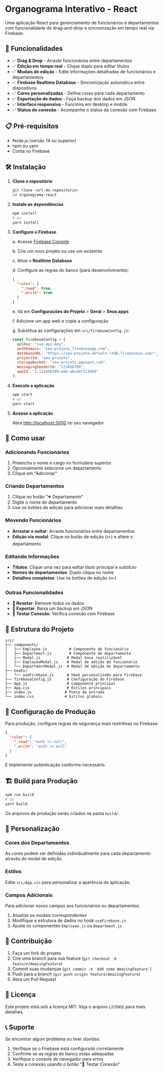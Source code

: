 # Organograma Interativo - React

Uma aplicação React para gerenciamento de funcionários e departamentos com funcionalidade de drag-and-drop e sincronização em tempo real via Firebase.

## 🚀 Funcionalidades

- ✅ **Drag & Drop** - Arraste funcionários entre departamentos
- ✅ **Edição em tempo real** - Clique duplo para editar títulos
- ✅ **Modais de edição** - Edite informações detalhadas de funcionários e departamentos
- ✅ **Firebase Realtime Database** - Sincronização automática entre dispositivos
- ✅ **Cores personalizadas** - Defina cores para cada departamento
- ✅ **Exportação de dados** - Faça backup dos dados em JSON
- ✅ **Interface responsiva** - Funciona em desktop e mobile
- ✅ **Status de conexão** - Acompanhe o status da conexão com Firebase

## 📋 Pré-requisitos

- Node.js (versão 14 ou superior)
- npm ou yarn
- Conta no Firebase

## 🛠️ Instalação

1. **Clone o repositório**
   ```bash
   git clone <url-do-repositorio>
   cd organograma-react
   ```

2. **Instale as dependências**
   ```bash
   npm install
   # ou
   yarn install
   ```

3. **Configure o Firebase**
   
   a. Acesse [Firebase Console](https://console.firebase.google.com/)
   
   b. Crie um novo projeto ou use um existente
   
   c. Ative o **Realtime Database**
   
   d. Configure as regras do banco (para desenvolvimento):
   ```json
   {
     "rules": {
       ".read": true,
       ".write": true
     }
   }
   ```
   
   e. Vá em **Configurações do Projeto** > **Geral** > **Seus apps**
   
   f. Adicione um app web e copie a configuração
   
   g. Substitua as configurações em `src/firebaseConfig.js`:
   ```javascript
   const firebaseConfig = {
     apiKey: "sua-api-key",
     authDomain: "seu-projeto.firebaseapp.com",
     databaseURL: "https://seu-projeto-default-rtdb.firebaseio.com/",
     projectId: "seu-projeto",
     storageBucket: "seu-projeto.appspot.com",
     messagingSenderId: "123456789",
     appId: "1:123456789:web:abcdef123456"
   };
   ```

4. **Execute a aplicação**
   ```bash
   npm start
   # ou
   yarn start
   ```

5. **Acesse a aplicação**
   
   Abra [http://localhost:3000](http://localhost:3000) no seu navegador

## 🎯 Como usar

### Adicionando Funcionários
1. Preencha o nome e cargo no formulário superior
2. Opcionalmente selecione um departamento
3. Clique em "Adicionar"

### Criando Departamentos
1. Clique no botão "➕ Departamento"
2. Digite o nome do departamento
3. Use os botões de edição para adicionar mais detalhes

### Movendo Funcionários
- **Arrastar e soltar**: Arraste funcionários entre departamentos
- **Edição via modal**: Clique no botão de edição (✏️) e altere o departamento

### Editando Informações
- **Títulos**: Clique uma vez para editar título principal e subtítulo
- **Nomes de departamentos**: Duplo clique no nome
- **Detalhes completos**: Use os botões de edição (✏️)

### Outras Funcionalidades
- **🔄 Resetar**: Remove todos os dados
- **💾 Exportar**: Baixa um backup em JSON
- **🔧 Testar Conexão**: Verifica conexão com Firebase

## 📁 Estrutura do Projeto

```
src/
├── components/
│   ├── Employee.js          # Componente de funcionário
│   ├── Department.js        # Componente de departamento
│   ├── Modal.js            # Modal base reutilizável
│   ├── EmployeeModal.js    # Modal de edição de funcionário
│   └── DepartmentModal.js  # Modal de edição de departamento
├── hooks/
│   └── useFirebase.js      # Hook personalizado para Firebase
├── firebaseConfig.js       # Configuração do Firebase
├── App.js                  # Componente principal
├── App.css                 # Estilos principais
├── index.js               # Ponto de entrada
└── index.css              # Estilos globais
```

## 🔧 Configuração de Produção

Para produção, configure regras de segurança mais restritivas no Firebase:

```json
{
  "rules": {
    ".read": "auth != null",
    ".write": "auth != null"
  }
}
```

E implemente autenticação conforme necessário.

## 🏗️ Build para Produção

```bash
npm run build
# ou
yarn build
```

Os arquivos de produção serão criados na pasta `build/`.

## 🎨 Personalização

### Cores dos Departamentos
As cores podem ser definidas individualmente para cada departamento através do modal de edição.

### Estilos
Edite `src/App.css` para personalizar a aparência da aplicação.

### Campos Adicionais
Para adicionar novos campos aos funcionários ou departamentos:
1. Atualize os modais correspondentes
2. Modifique a estrutura de dados no hook `useFirebase.js`
3. Ajuste os componentes `Employee.js` ou `Department.js`

## 🤝 Contribuição

1. Faça um fork do projeto
2. Crie uma branch para sua feature (`git checkout -b feature/AmazingFeature`)
3. Commit suas mudanças (`git commit -m 'Add some AmazingFeature'`)
4. Push para a branch (`git push origin feature/AmazingFeature`)
5. Abra um Pull Request

## 📄 Licença

Este projeto está sob a licença MIT. Veja o arquivo `LICENSE` para mais detalhes.

## 📞 Suporte

Se encontrar algum problema ou tiver dúvidas:
1. Verifique se o Firebase está configurado corretamente
2. Confirme se as regras do banco estão adequadas
3. Verifique o console do navegador para erros
4. Teste a conexão usando o botão "🔧 Testar Conexão"

